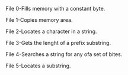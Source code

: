 File 0-Fills memory with a constant byte.

File 1-Copies memory area.

File 2-Locates a character in a string.

File 3-Gets the lenght of a prefix substring.

File 4-Searches a string for any ofa set of bites.

File 5-Locates a substring.


